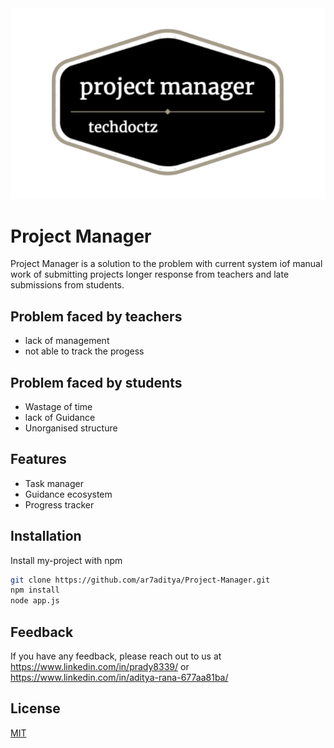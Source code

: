 
<img alt="Logo" src="public/img/logo.png"/>


# Project Manager
Project Manager is a solution to the problem with current system iof manual work of submitting projects 
longer response from teachers and
late submissions from students.

## Problem faced by teachers
- lack of management
- not able to track the progess
## Problem faced by students
- Wastage of time
- lack of Guidance
- Unorganised structure

## Features

- Task manager
- Guidance ecosystem
- Progress tracker


## Installation

Install my-project with npm

```bash
git clone https://github.com/ar7aditya/Project-Manager.git
npm install
node app.js
```
    
## Feedback

If you have any feedback, please reach out to us at https://www.linkedin.com/in/prady8339/
 or https://www.linkedin.com/in/aditya-rana-677aa81ba/
## License

[MIT](https://choosealicense.com/licenses/mit/)
